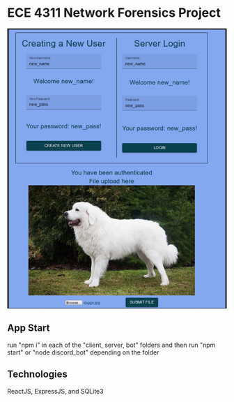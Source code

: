 # ECE 4311 Network Forensics Project

![Landing Page](https://github.com/wtriddle/ECE4311-Project/blob/main/screenshot.PNG)

## App Start
run "npm i" in each of the "client, server, bot" folders and then run "npm start" or "node discord_bot" depending on the folder </br>

## Technologies
ReactJS, ExpressJS, and SQLite3
